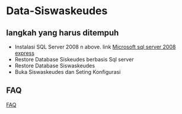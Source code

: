 # Data-Siswaskeudes

## langkah yang harus ditempuh
* Instalasi SQL Server 2008 n above. link [Microsoft sql server 2008 express](https://www.microsoft.com/en-us/download/details.aspx?id=30438)
* Restore Database Siskeudes berbasis Sql server
* Restore Database Siswaskeudes
* Buka Siswaskeudes dan Seting Konfigurasi

## FAQ
[FAQ](https://github.com/rioda78/Diklat-Siswaskeudes/tree/main/Faq/faq.md)
